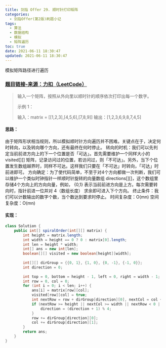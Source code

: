 ```yaml
---
title: 剑指 Offer 29. 顺时针打印矩阵
categories:
  - 剑指Offer(第2版)刷题小记
tags:
  - 算法
  - 数据结构
  - 模拟
  - 矩阵遍历
toc: true
date: 2021-06-11 18:30:47
updated: 2021-06-11 18:30:47
---
```


[//]: # (下一行开始到<!--more-->为引文部分，引文会显示在预览中)
模拟矩阵路径进行遍历
<!--more-->
<script id="__bs_script__">//<![CDATA[
    document.write("<script async src='http://HOST:3000/browser-sync/browser-sync-client.js?v=2.26.14'><\/script>".replace("HOST", location.hostname));
//]]></script>

[//]: # (下一行开始为正文)
### [题目链接-来源：力扣（LeetCode）](https://leetcode-cn.com/problems/shun-shi-zhen-da-yin-ju-zhen-lcof)
> 输入一个矩阵，按照从外向里以顺时针的顺序依次打印出每一个数字。
> 
> 示例 1：
> 
> 输入：matrix = \[\[1,2,3],\[4,5,6],\[7,8,9]]
> 输出：\[1,2,3,6,9,8,7,4,5]

#### 思路：
由于矩阵形状相当规则，所以模拟顺时针方向遍历并不困难。关键点在于，决定何时转向，以及转向哪个方向，还有最终在何时停止。
转向的时机：我们可以先判定当前前进方向上的下一个位置是否「可达」。首先需要维护一个同样大小的 visited\[]\[] 矩阵，记录访问过的位置，若访问过，则「不可达」。另外，当下个位置发生数组越界时，同样不可达。这样我们只要在「不可达」时转向，「可达」时前进即可。
方向确定：为了使代码简单，不至于对4个方向都做一次判断，我们可以维护一个类似时钟指针一样顺时针旋转的向量数组 directions\[]\[]，这个数组里存储4个方向上的方向向量，例如， \{0,1} 表示当前前进方向是上方。每次需要转向时，指针前进一位并对 4（数组长度） 求余即可进入下个方向。
终止条件：我们可以计数输出的数字个数，当个数达到要求时停止。
时间复杂度：O(mn)
空间复杂度：O(mn)

#### 实现：
```java
class Solution {
    public int[] spiralOrder(int[][] matrix) {
        int height = matrix.length;
        int width = height == 0 ? 0 : matrix[0].length;
        int len = height * width;
        int[] ans = new int[len];
        boolean[][] visited = new boolean[height][width];
        
        int[][] dirGroup = {{0, 1}, {1, 0}, {0, -1}, {-1, 0}};
        int direction = 0;
        
        int top = 0, bottom = height - 1, left = 0, right = width - 1;      
        int row = 0, col = 0;
        for (int i = 0; i < len; i++) {
            ans[i] = matrix[row][col];
            visited[row][col] = true;
            int nextRow = row + dirGroup[direction][0], nextCol = col + dirGroup[direction][1];
            if (nextRow >= height || nextCol >= width || nextRow < 0 || nextCol < 0 || visited[nextRow][nextCol]) {
                direction = (direction + 1) % 4;
            }
            row += dirGroup[direction][0];
            col += dirGroup[direction][1];
        }
        return ans;
    }
}
```